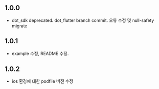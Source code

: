 ## 1.0.0

* dot_sdk deprecated. dot_flutter branch commit. 오류 수정 및 null-safety migrate

## 1.0.1

* example 수정, README 수정. 

## 1.0.2

* ios 환경에 대한 podfile 버전 수정
